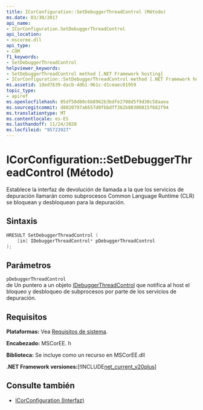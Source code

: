 ```yaml
---
title: ICorConfiguration::SetDebuggerThreadControl (Método)
ms.date: 03/30/2017
api_name:
- ICorConfiguration.SetDebuggerThreadControl
api_location:
- mscoree.dll
api_type:
- COM
f1_keywords:
- SetDebuggerThreadControl
helpviewer_keywords:
- SetDebuggerThreadControl method [.NET Framework hosting]
- ICorConfiguration::SetDebuggerThreadControl method [.NET Framework hosting]
ms.assetid: 1ded7639-dacb-4db1-961c-d1ceaec01959
topic_type:
- apiref
ms.openlocfilehash: 05df50d80c6b8962b3bdfe2708d5f9d30c58aaea
ms.sourcegitcommit: d8020797a6657d0fbbdff362b80300815f682f94
ms.translationtype: MT
ms.contentlocale: es-ES
ms.lasthandoff: 11/24/2020
ms.locfileid: "95723927"
---
```

# <a name="icorconfigurationsetdebuggerthreadcontrol-method"></a>ICorConfiguration::SetDebuggerThreadControl (Método)

Establece la interfaz de devolución de llamada a la que los servicios de depuración llamarán como subprocesos Common Language Runtime (CLR) se bloquean y desbloquean para la depuración.  
  
## <a name="syntax"></a>Sintaxis  
  
```cpp  
HRESULT SetDebuggerThreadControl (  
    [in] IDebuggerThreadControl* pDebuggerThreadControl  
);  
```  
  
## <a name="parameters"></a>Parámetros  

 `pDebuggerThreadControl`  
 de Un puntero a un objeto [IDebuggerThreadControl](idebuggerthreadcontrol-interface.md) que notifica al host el bloqueo y desbloqueo de subprocesos por parte de los servicios de depuración.  
  
## <a name="requirements"></a>Requisitos  

 **Plataformas:** Vea [Requisitos de sistema](../../get-started/system-requirements.md).  
  
 **Encabezado:** MSCorEE. h  
  
 **Biblioteca:** Se incluye como un recurso en MSCorEE.dll  
  
 **.NET Framework versiones:**[!INCLUDE[net_current_v20plus](../../../../includes/net-current-v20plus-md.md)]  
  
## <a name="see-also"></a>Consulte también

- [ICorConfiguration (Interfaz)](icorconfiguration-interface.md)
